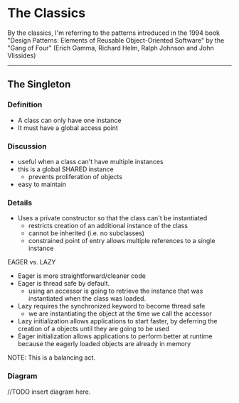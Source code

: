 # The Classics
By the classics, I'm referring to the patterns introduced in the 1994 book
"Design Patterns: Elements of Reusable Object-Oriented Software" by the "Gang of Four"
(Erich Gamma, Richard Helm, Ralph Johnson and John Vlissides)

*** 
## The Singleton

### Definition
- A class can only have one instance
- It must have a global access point

### Discussion
- useful when a class can't have multiple instances
- this is a global SHARED instance
    - prevents proliferation of objects
- easy to maintain

### Details
- Uses a private constructor so that the class can't be instantiated
    - restricts creation of an additional instance of the class
    - cannot be inherited (i.e. no subclasses)
    - constrained point of entry allows multiple references to a single
    instance
    
EAGER vs. LAZY
- Eager is more straightforward/cleaner code
- Eager is thread safe by default. 
    - using an accessor is going to retrieve the instance that was
    instantiated when the class was loaded. 
- Lazy requires the synchronized keyword to become thread safe
    - we are instantiating the object at the time we call the
    accessor
- Lazy initialization allows applications to start faster, by deferring
the creation of a objects until they are going to be used
- Eager initialization allows applications to perform better at runtime
because the eagerly loaded objects are already in memory

NOTE: This is a balancing act. 

### Diagram
//TODO insert diagram here.